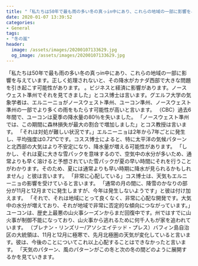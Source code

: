 ```yaml
---
title: "「私たちは50年で最も雨の多い冬の真っin中にあり、これらの地域の一部に影響を与えています。"
date: 2020-01-07 13:39:52
categories:
- General
tags:
- "冬の嵐"
header:
  image: /assets/images/20200107133629.jpg
  og_image: /assets/images/20200107133629.jpg
---
```


「私たちは50年で最も雨の多い冬の真っin中にあり、これらの地域の一部に影響を与えています。正しく処理されないと、その降水がカナダ西部で大きな問題を引き起こす可能性があります。 。ビジネスと経済に影響があります。ノースウェスト準州でそれを見てきました」とコス博士は言います。グエルフ大学の気象学者は、エルニーニョがノースウェスト準州、ユーコン準州、ノースウェスト準州の一部でより多くの雨をもたらす可能性が高いと言います。 （CBC）過去6年間で、ユーコンは夏季の降水量の80％を失いました。 「ノースウェスト準州では、この期間に森林損失が最大の割合で増加しました」とコス教授は言います。 「それは対処が難しい状況です。」エルニーニョは2年から7年ごとに発生し、平均強度は0.72℃です。コスス博士によると、特に太平洋の気候パターンと北西部の大気はより不安定になり、降水量が増える可能性があります。 「しかし、それは夏に大きな雪パックを意味するので、空気中の水分が多いため、通常よりも早く溶けると予想されていた雪パックが夏の早い時間にそれを行うことがわかります。そのため、夏には通常よりも早い時期に降水が見られるかもしれません」と彼は言います。 「非常に心配している」コス博士は、天気もエルニーニョの影響を受けていると言います。 「通常の月の間に、降雪のかなりの部分が11月と12月までに発生しますが、今年は発生しないようです」と彼は付け加えます。 「それで、それは地域にとって良くなく、非常に心配な開発です。大気中の水分が増えており、それが地域で非常に否定的な傾向につながっています。」ユーコンは、歴史上最悪の山火事シーズンからまだ回復中です。州ではすでに山火事が制御不能になっており、山火事から逃れるために何千人もが家を追われています。 （ブレナン・リンズリー/アソシエイテッド・プレス）バフィン島自治区の大統領は、11月と12月に極寒で、先月北極圏の天気が変化していると言います。彼は、今後のことについてこれ以上心配することはできなかったと言います。 「天気のパターン、風のパターンがこの冬と次の冬の間どのように展開するかを見ていきます。
